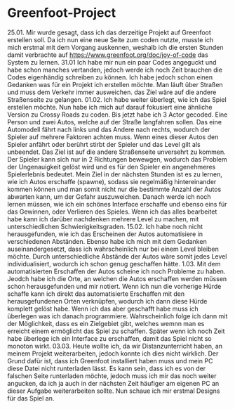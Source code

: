 # Greenfoot-Project
25.01. Mir wurde gesagt, dass ich das derzeitige Projekt auf Greenfoot erstellen soll. Da ich nun eine neue Seite zum coden nutzte, musste ich mich erstmal mit dem Vorgang auskennen, weshalb ich die ersten Stunden damit verbrachte auf https://www.greenfoot.org/doc/joy-of-code das System zu lernen.
31.01 Ich habe mir nun ein paar Codes angeguckt und habe schon manches vertanden, jedoch werde ich noch Zeit brauchen die Codes eigenhändig schreiben zu können. Ich habe jedoch schon einen Gedanken was für ein Projekt ich erstellen möchte. Man läuft über Straßen und muss dem Verkehr immer ausweichen. das Ziel wäre auf die andere Straßenseite zu gelangen.
01.02. Ich habe weiter überlegt, wie ich das Spiel erstellen möchte. Nun habe ich mich auf darauf fokusiert eine ähnliche Version zu Crossy Roads zu coden. Bis jetzt habe ich 3 Actor gecoded. Eine Person und zwei Autos, welche auf der Straße langfahren sollen. Das eine Automodell fährt nach links und das Andere nach rechts, wodurch der Spieler auf mehrere Faktoren achten muss. Wenn eines dieser Autos den Spieler anfährt oder berührt stirbt der Spieler und das Level gilt als unbeendet. Das Ziel ist auf die andere Straßenseite unversehrt zu kommen. Der Spieler kann sich nur in 2 Richtungen bewewgen, wodurch das Problem der Ungenauigkeit gelöst wird und es für den Spieler ein angenehmeres Spielerlebnis bedeutet. Mein Ziel in der nächsten Stunden ist es zu lernen, wie ich Autos erschaffe (spawne), sodass sie regelmäßig hintereinander kommen können und man somit nicht nur die bestimmte Anzahl der Autos abwarten kann, um der Gefahr auszuweichen. Danach werde ich noch lernen müssen, wie ich ein schönes Interface erschaffe und ebenso eins für das Gewinnen, oder Verlieren des Spieles. Wenn ich das alles bearbeitet habe kann ich darüber nachdenken mehrere Level zu machen, mit unterschiedlichen Schwierigkeitsgraden. 
15.02. Ich habe noch nicht herausgefunden, wie ich das Erscheinen der Autos automatisiere in verschiedenen Abständen. Ebenso habe ich mich mit dem Gedanken auseinandergesetzt, dass ich wahrscheinlich nur bei einem Level bleiben möchte. Durch unterschiedliche Abstände der Autos wäre somit jedes Level individualisiert, wodurch ich schon genug geschaffen hätte.
1.03. Mit dem automatisierten Erschaffen der Autos scheine ich noch Probleme zu haben. Jeodch habe ich die Orte, an welchen die Autos erschaffen werden müssen schon herausgefunden und mir notiert. Wenn ich nun die vorherige Hürde schaffe kann ich direkt das automatisierte Erschaffen mit den herausgefundenen Orten verknüpfen, wodurch ich dann diese Hürde komplett gelöst habe. Wenn ich das aber geschafft habe muss ich überlegen was ich danach programmiere. Wahrscheinlich folge ich dann mit der Möglichkeit, dass es ein Zielgebiet gibt, welches wemnn man es erreicht einem ermöglicht das Spiel zu schaffen. Später wenn ich noch Zeit habe überlege ich ein Interface zu erschaffen, damit das Spiel nicht so monoton wirkt.
03.03. Heute wollte ich, da wir Distanzunterricht haben, an meinem Projekt weiterarbeiten, jedoch konnte ich dies nicht wirklich. Der Grund dafür ist, dass ich Greenfoot installiert haben muss und mein PC diese Datei nicht runterladen lässt. Es kann sein, dass ich es von der falschen Seite runterladen möchte, jedoch muss ich mir das noch weiter angucken, da ich ja auch in der nächsten Zeit häufiger am eigenen PC an dieser Aufgabe weiterarbeiten sollte. Nun schaue ich mir erstmal Designs für das Spiel an.
